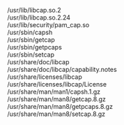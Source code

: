 /usr/lib/libcap.so.2  
/usr/lib/libcap.so.2.24  
/usr/lib/security/pam\_cap.so  
/usr/sbin/capsh  
/usr/sbin/getcap  
/usr/sbin/getpcaps  
/usr/sbin/setcap  
/usr/share/doc/libcap  
/usr/share/doc/libcap/capability.notes  
/usr/share/licenses/libcap  
/usr/share/licenses/libcap/License  
/usr/share/man/man1/capsh.1.gz  
/usr/share/man/man8/getcap.8.gz  
/usr/share/man/man8/getpcaps.8.gz  
/usr/share/man/man8/setcap.8.gz  
